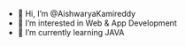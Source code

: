 - 👋 Hi, I’m @AishwaryaKamireddy
- 👀 I’m interested in Web & App Development 
- 🌱 I’m currently learning JAVA 

<!---
AishwaryaKamireddy/AishwaryaKamireddy is a ✨ special ✨ repository because its `README.md` (this file) appears on your GitHub profile.
You can click the Preview link to take a look at your changes.
--->

